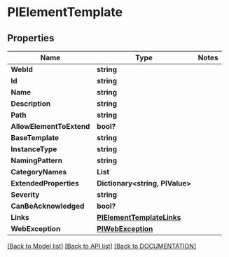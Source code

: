 # PIElementTemplate

## Properties
Name | Type | Notes
------------ | ------------- | -------------
**WebId** | **string**
**Id** | **string**
**Name** | **string**
**Description** | **string**
**Path** | **string**
**AllowElementToExtend** | **bool?**
**BaseTemplate** | **string**
**InstanceType** | **string**
**NamingPattern** | **string**
**CategoryNames** | **List<string>**
**ExtendedProperties** | **Dictionary<string, PIValue>**
**Severity** | **string**
**CanBeAcknowledged** | **bool?**
**Links** | **[**PIElementTemplateLinks**](../Model/PIElementTemplateLinks.md)**
**WebException** | **[**PIWebException**](../Model/PIWebException.md)**

[[Back to Model list]](../../DOCUMENTATION.md#documentation-for-models) [[Back to API list]](../../DOCUMENTATION.md#documentation-for-api-endpoints) [[Back to DOCUMENTATION]](../../DOCUMENTATION.md)
